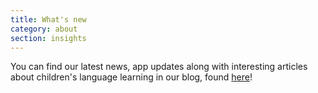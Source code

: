 ```yaml
---
title: What's new
category: about
section: insights
---
```

You can find our latest news, app updates along with interesting articles about children's language learning in our blog, found [here](https://studycat.com/blog/)!